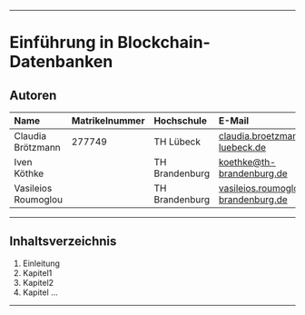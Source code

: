 ***

# Einführung in Blockchain-Datenbanken

## Autoren

| Name                | Matrikelnummer| Hochschule       | E-Mail                                  |
|:--------------------|:--------------|:-----------------|:----------------------------------------|
| Claudia Brötzmann   | 277749        | TH Lübeck        | claudia.broetzmann@th-luebeck.de        |
| Iven Köthke         |               | TH Brandenburg   | koethke@th-brandenburg.de               |
| Vasileios Roumoglou |               | TH Brandenburg   | vasileios.roumoglou@th-brandenburg.de   |

***

## Inhaltsverzeichnis
1. Einleitung 
2. Kapitel1
3. Kapitel2
4. Kapitel
...

***
